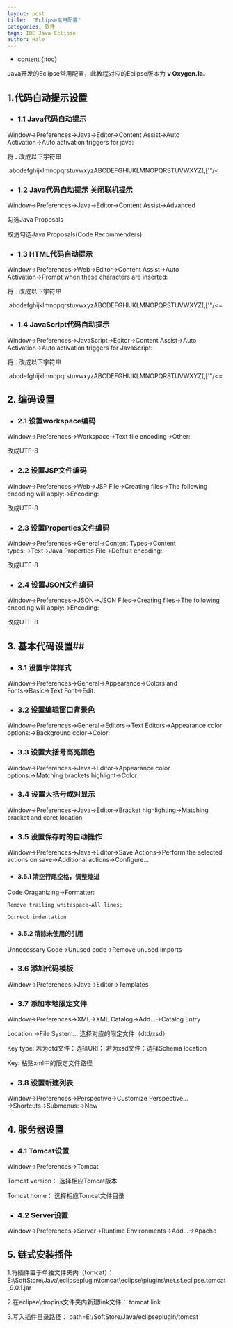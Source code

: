 ```yaml
---
layout: post
title:  "Eclipse常用配置"
categories: 软件
tags: IDE Java Eclipse
author: Hale
---
```


* content
{:toc}


Java开发的Eclipse常用配置，此教程对应的Eclipse版本为 **v Oxygen.1a**。

## 1.代码自动提示设置 ##

 + ### 1.1 Java代码自动提示 ###

 Window→Preferences→Java→Editor→Content Assist→Auto Activation→Auto activation triggers for java:

 将 **.** 改成以下字符串

 .abcdefghijklmnopqrstuvwxyzABCDEFGHIJKLMNOPQRSTUVWXYZ(,['"/<

 + ### 1.2 Java代码自动提示 关闭联机提示 ###
 Window→Preferences→Java→Editor→Content Assist→Advanced

 勾选Java Proposals

 取消勾选Java Proposals(Code Recommenders)

 + ### 1.3 HTML代码自动提示 ###

 Window→Preferences→Web→Editor→Content Assist→Auto Activation→Prompt when these characters are inserted:

 将 **.** 改成以下字符串

 .abcdefghijklmnopqrstuvwxyzABCDEFGHIJKLMNOPQRSTUVWXYZ(,['"/<=

 + ### 1.4 JavaScript代码自动提示 ###

 Window→Preferences→JavaScript→Editor→Content Assist→Auto Activation→Auto activation triggers for JavaScript:

 将 **.** 改成以下字符串

 .abcdefghijklmnopqrstuvwxyzABCDEFGHIJKLMNOPQRSTUVWXYZ(,['"/<=

## 2. 编码设置 ##

 + ### 2.1 设置workspace编码 ###

 Window→Preferences→Workspace→Text file encoding→Other:

 改成UTF-8

 + ### 2.2 设置JSP文件编码 ###

 Window→Preferences→Web→JSP File→Creating files→The following encoding will apply:→Encoding:

 改成UTF-8

 + ### 2.3 设置Properties文件编码 ###

 Window→Preferences→General→Content Types→Content types:→Text→Java Properties File→Default encoding:

 改成UTF-8

 + ### 2.4 设置JSON文件编码 ###

 Window→Preferences→JSON→JSON Files→Creating files→The following encoding will apply:→Encoding:

 改成UTF-8

## 3. 基本代码设置##

 + ### 3.1 设置字体样式 ###

 Window→Preferences→General→Appearance→Colors and Fonts→Basic→Text Font→Edit:

 + ### 3.2 设置编辑窗口背景色 ###

 Window→Preferences→General→Editors→Text Editors→Appearance color options:→Background color→Color:

 + ### 3.3 设置大括号高亮颜色 ###

 Window→Preferences→Java→Editor→Appearance color options:→Matching brackets highlight→Color:

 + ### 3.4 设置大括号成对显示 ###

 Window→Preferences→Java→Editor→Bracket highlighting→Matching bracket and caret location

 + ### 3.5 设置保存时的自动操作 ###

 Window→Preferences→Java→Editor→Save Actions→Perform the selected actions on save→Additional actions→Configure…
  + #### 3.5.1 清空行尾空格，调整缩进 ####
  Code Oraganizing→Formatter:

    Remove trailing whitespace→All lines;

    Correct indentation
  + #### 3.5.2 清除未使用的引用 ####
  Unnecessary Code→Unused code→Remove unused imports

+ ### 3.6 添加代码模板 ###
Window→Preferences→Java→Editor→Templates

+ ### 3.7 添加本地限定文件 ###
Window→Preferences→XML→XML Catalog→Add…→Catalog Entry

  Location:→File System…
  选择对应的限定文件（dtd/xsd）

  Key type:
  若为dtd文件：选择URI；
  若为xsd文件：选择Schema location

  Key:
  粘贴xml中的限定文件路径

+ ### 3.8 设置新建列表 ###
Window→Preferences→Perspective→Customize Perspective…→Shortcuts→Submenus:→New

## 4. 服务器设置 ##
  + ### 4.1 Tomcat设置 ###
  Window→Preferences→Tomcat

  Tomcat version：
  选择相应Tomcat版本

  Tomcat home：
  选择相应Tomcat文件目录
  + ### 4.2 Server设置 ###
  Window→Preferences→Server→Runtime Environments→Add…→Apache

## 5. 链式安装插件 ##

1.将插件置于单独文件夹内（tomcat）：
E:\SoftStore\Java\eclipseplugin\tomcat\eclipse\plugins\net.sf.eclipse.tomcat_9.0.1.jar

2.在eclipse\dropins文件夹内新建link文件：
tomcat.link

3.写入插件目录路径：
path=E:/SoftStore/Java/eclipseplugin/tomcat

